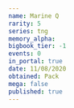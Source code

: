 ```yaml
---
name: Marine Q
rarity: 5
series: tng
memory_alpha:
bigbook_tier: -1
events: 0
in_portal: true
date: 11/08/2020
obtained: Pack
mega: false
published: true
---
```



